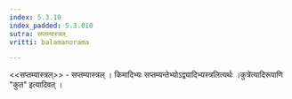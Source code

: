 ```yaml
---
index: 5.3.10
index_padded: 5.3.010
sutra: सप्तम्यास्त्रल्
vritti: balamanorama

---
```

<<सप्तम्यास्त्रल्>> - सप्तम्यास्त्रल् । किमादिभ्यः सप्तम्यन्तेभ्योऽद्व्यादिभ्यस्त्रलित्यर्थः ।कुत्रे॑त्यादिरूपाणि "कुत" इत्यादिवत् । 